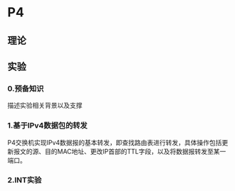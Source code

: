 # P4

## 理论

## 实验

### 0.预备知识

描述实验相关背景以及支撑

### 1.基于IPv4数据包的转发

P4交换机实现IPv4数据报的基本转发，即查找路由表进行转发，具体操作包括更新报文的源、目的MAC地址、更改IP首部的TTL字段，以及将数据报转发至某一端口。

### 2.INT实验


